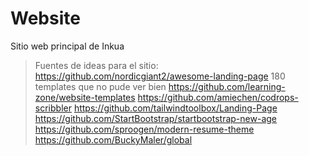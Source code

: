 # Website
Sitio web principal de Inkua

> Fuentes de ideas para el sitio:
> https://github.com/nordicgiant2/awesome-landing-page
> 180 templates que no pude ver bien https://github.com/learning-zone/website-templates
> https://github.com/amiechen/codrops-scribbler
> https://github.com/tailwindtoolbox/Landing-Page
> https://github.com/StartBootstrap/startbootstrap-new-age
> https://github.com/sproogen/modern-resume-theme
> https://github.com/BuckyMaler/global
> 
